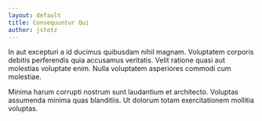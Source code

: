 ```yaml
---
layout: default
title: Consequuntur Qui
author: jstotz
---
```


In aut excepturi a id ducimus quibusdam nihil magnam. Voluptatem corporis debitis perferendis quia accusamus veritatis. Velit ratione quasi aut molestias voluptate enim. Nulla voluptatem asperiores commodi cum molestiae.

Minima harum corrupti nostrum sunt laudantium et architecto. Voluptas assumenda minima quas blanditiis. Ut dolorum totam exercitationem mollitia voluptas.
